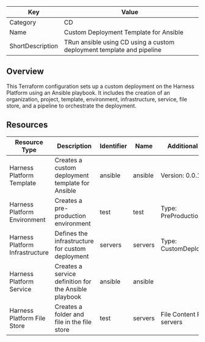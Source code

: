 | Key          | Value                   |
|--------------|-------------------------|
| Category     | CD                 |
| Name         | Custom Deployment Template for Ansible         |
| ShortDescription | TRun ansible using CD using a custom deployment template and pipeline |


## Overview
This Terraform configuration sets up a custom deployment on the Harness Platform using an Ansible playbook. It includes the creation of an organization, project, template, environment, infrastructure, service, file store, and a pipeline to orchestrate the deployment.

## Resources

| Resource Type                    | Description                            | Identifier  | Name     | Additional Info     |
|----------------------------------|----------------------------------------|-------------|----------|---------------------|
| Harness Platform Template        | Creates a custom deployment template for Ansible | ansible     | ansible  | Version: 0.0.1      |
| Harness Platform Environment     | Creates a pre-production environment   | test        | test     | Type: PreProduction |
| Harness Platform Infrastructure  | Defines the infrastructure for custom deployment | servers     | servers  | Type: CustomDeployment |
| Harness Platform Service         | Creates a service definition for the Ansible playbook | ansible     | ansible  |                     |
| Harness Platform File Store      | Creates a folder and file in the file store | test        | servers  | File Content Path: servers |

